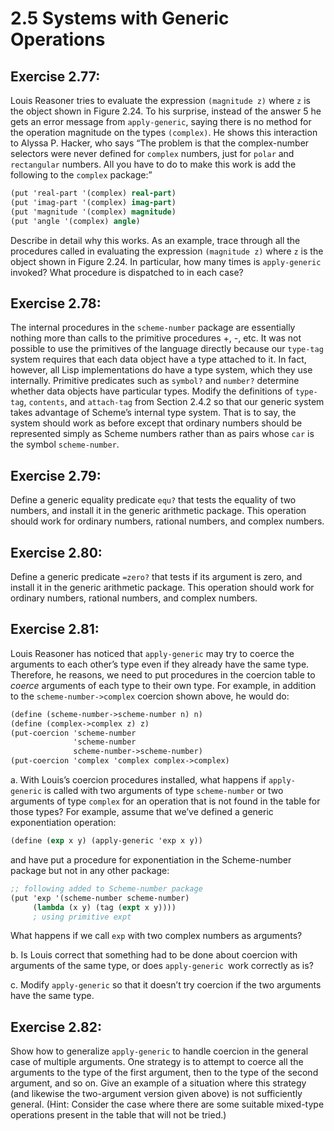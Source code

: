 # 2.5 Systems with Generic Operations

## Exercise 2.77:

Louis Reasoner tries to evaluate the expression `(magnitude z)` where `z` is the object shown in Figure 2.24. To his surprise, instead of the answer 5 he gets an error message from `apply-generic`, saying there is no method for the operation magnitude on the types `(complex)`. He shows this interaction to Alyssa P. Hacker, who says “The problem is that the complex-number selectors were never defined for `complex` numbers, just for `polar` and `rectangular` numbers. All you have to do to make this work is add the following to the `complex` package:”

```scheme
(put 'real-part '(complex) real-part)
(put 'imag-part '(complex) imag-part)
(put 'magnitude '(complex) magnitude)
(put 'angle '(complex) angle)
```

Describe in detail why this works. As an example, trace through all the procedures called in evaluating the expression `(magnitude z)` where `z` is the object shown in Figure 2.24. In particular, how many times is `apply-generic` invoked? What procedure is dispatched to in each case?

## Exercise 2.78:

The internal procedures in the `scheme-number` package are essentially nothing more than calls to the primitive procedures +, -, etc. It was not possible to use the primitives of the language directly because our `type-tag` system requires that each data object have a type attached to it. In fact, however, all Lisp implementations do have a type system, which they use internally. Primitive predicates such as `symbol?` and `number?` determine whether data objects have particular types. Modify the definitions of `type-tag`, `contents`, and `attach-tag` from Section 2.4.2 so that our generic system takes advantage of Scheme’s internal type system. That is to say, the system should work as before except that ordinary numbers should be represented simply as Scheme numbers rather than as pairs whose `car` is the symbol `scheme-number`.

## Exercise 2.79:

Define a generic equality predicate `equ?` that tests the equality of two numbers, and install it in the generic arithmetic package. This operation should work for ordinary numbers, rational numbers, and complex numbers.

## Exercise 2.80:

Define a generic predicate `=zero?` that tests if its argument is zero, and install it in the generic arithmetic package. This operation should work for ordinary numbers, rational numbers, and complex numbers.

## Exercise 2.81:

Louis Reasoner has noticed that `apply-generic` may try to coerce the arguments to each other’s type even
if they already have the same type. Therefore, he reasons, we need to put procedures in the coercion table to *coerce* arguments of each type to their own type. For example, in addition to the `scheme-number->complex` coercion shown above, he would do:

```scheme
(define (scheme-number->scheme-number n) n)
(define (complex->complex z) z)
(put-coercion 'scheme-number
              'scheme-number
              scheme-number->scheme-number)
(put-coercion 'complex 'complex complex->complex)
```

a. With Louis’s coercion procedures installed, what happens if `apply-generic` is called with two arguments
of type `scheme-number` or two arguments of type `complex` for an operation that is not found in the table for those types? For example, assume that we’ve defined a generic exponentiation operation:

```scheme
(define (exp x y) (apply-generic 'exp x y))
```

and have put a procedure for exponentiation in the Scheme-number package but not in any other package:

```scheme
;; following added to Scheme-number package
(put 'exp '(scheme-number scheme-number)
     (lambda (x y) (tag (expt x y))))
     ; using primitive expt
```

What happens if we call `exp` with two complex numbers as arguments?

b. Is Louis correct that something had to be done about coercion with arguments of the same type, or does `apply-generic `work correctly as is?

c. Modify `apply-generic` so that it doesn’t try coercion if the two arguments have the same type.

## Exercise 2.82:

Show how to generalize `apply-generic` to handle coercion in the general case of multiple arguments. One strategy is to attempt to coerce all the arguments to the type of the first argument, then to the type of the second argument, and so on. Give an example of a situation where this strategy (and likewise the two-argument version given above) is not sufficiently general. (Hint: Consider the case where there are some suitable mixed-type operations present in the table that will not be tried.)
